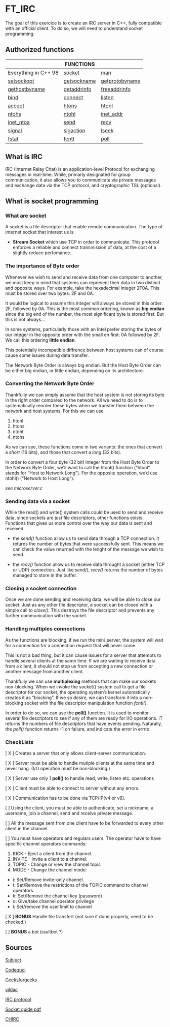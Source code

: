 # FT_IRC

The goal of this exercice is to create an IRC server in C++, fully compatible with an official client. To do so, we will need to understand socket programming.

## Authorized functions
| | FUNCTIONS | |
| --- | --- | --- |
| Everything in C++ 98 | [socket](http://manpagesfr.free.fr/man/man2/socket.2.html) | [man](http://manpagesfr.free.fr/man/man2/close.2.html) |
| [setsockopt](https://linux.die.net/man/2/setsockopt) | [getsockname](http://manpagesfr.free.fr/man/man2/getsockopt.2.html) | [getprotobyname](https://linux.die.net/man/3/getprotobyname) |
| [gethostbyname](https://man7.org/linux/man-pages/man3/gethostbyname.3.html) | [getaddrinfo](http://manpagesfr.free.fr/man/man3/getaddrinfo.3.html) | [freeaddrinfo](https://man7.org/linux/man-pages/man3/freeaddrinfo.3p.html) |
| [bind](http://manpagesfr.free.fr/man/man2/bind.2.html) | [connect](http://manpagesfr.free.fr/man/man2/connect.2.html) | [listen](http://manpagesfr.free.fr/man/man2/listen.2.html) |
| [accept](http://manpagesfr.free.fr/man/man2/accept.2.html) | [htons](https://linux.die.net/man/3/htons) | [htonl](https://linux.die.net/man/3/htonl) |
| [ntohs](https://fr.manpages.org/ntohs/3) | [ntohl](https://linux.die.net/man/3/ntohl) | [inet_addr](https://linux.die.net/man/3/inet_addr) |
| [inet_ntoa](https://linux.die.net/man/3/inet_ntoa) | [send](manpagesfr.free.fr/man/man2/send.2.html) | [recv](http://manpagesfr.free.fr/man/man2/recv.2.html) |
| [signal](http://manpagesfr.free.fr/man/man2/signal.2.html) | [sigaction](manpagesfr.free.fr/man/man2/sigaction.2.html) | [lseek](http://manpagesfr.free.fr/man/man2/lseek.2.html) |
| [fstat](https://linux.die.net/man/2/fstat) | [fcntl](http://manpagesfr.free.fr/man/man2/fcntl.2.html) | [poll](http://manpagesfr.free.fr/man/man2/poll.2.html) |

## What is IRC

IRC (Internet Relay Chat) is  an application-level Protocol for exchanging messages in real-time. While, primarly designated for group communication, it also allows you to communicate via private messages and exchange data via the TCP protocol, and cryptographic TSL (optional).

## What is socket programming

### What are socket

A socket is a file descriptor that enable remote communication. The type of Internet socket that interest us is

- **Stream Socket** which use TCP in order to communicate. This protocol enforces a reliable and connect transmission of data, at the cost of a slightly reduce perfomance.

### The importance of Byte order

Whenever we wish to send and receive data from one computer to another, we must keep in mind that systems can represent their data in two distinct and opposite ways.
For example, take the hexadecimal integer 2F0A. This must be stored over two bytes: 2F and 0A.

It would be logical to assume this integer will always be stored in this order: 2F, followed by 0A. This is the most common ordering, known as **big endian** since the big end of the number, the most significant byte is stored first. But this is not always...

In some systems, particularly those with an Intel prefer storing the bytes of our integer in the opposite order with the small en first: 0A followed by 2F. We call this ordering **little endian**.

This potentially incompatible diffrence between host systems can of course cause some issues during data transfer.

The Network Byte Order is always big endian. But the Host Byte Order can be either big endian, or little endian, depending on its architecture.

### Converting the Network Byte Order

Thankfully we can simply assume that the host system is not storing its byte in the right order compared to the network. All we need to do is to systematically reorder these bytes when we transfer them between the network and host systems. For this we can use

1. htonl
2. htons
3. ntohl
4. ntohs

As we can see, these functions come in two variants: the ones that convert a _short_ (16 bits), and those that convert a _long_ (32 bits).

In order to convert a four byte (32 bit) integer from the Host Byte Order to the Network Byte Order, we’ll want to call the htonl() function (“htonl” stands for “Host to Network Long”). For the opposite operation, we’d use ntohl() (“Network to Host Long”).

_see microserver.c_

### Sending data via a socket

While the read() and write() system calls could be used to send and receive data, since sockets are just file descriptors, other functions exists. Functions that gives us more control over the way our data is sent and received.

- the _send()_ function allow us to send data through a TCP connection. It returns the number of bytes that were successfully sent. This means we can check the value returned with the lenght of the message we wish to send.

- the _recv()_ function allow us to receive data throught a socket (either TCP or UDP) connection. Just like _send()_, _recv()_ returns the number of bytes managed to store in the buffer. 

### Closing a socket connection

Once we are done sending and receiving data, we will be able to close our socket. Just as any other file descriptor, a socket can be closed with a simple call to _close()_. This destroys the file descriptor and prevents any further communication with the socket.

### Handling multiples connections

As the functions are blocking, if we run the mini_server, the system will wait for a connection for a connection request that will never come.

This is not a bad thing, but it can cause issues for a server that attempts to handle several clients at the same time. If we are waiting to receive data from a client, it should not stop us from accepting a new connection or another message from another client.

Thankfully we can use **multiplexing** methods that can make our sockets non-blocking. When we invoke the socket() system call to get a file descriptor for our socket, the operating system’s kernel automatically creates it as “blocking”. If we so desire, we can transform it into a non-blocking socket with the file descriptor manipulation function _fcntl()_.

In order to do so, we can use the **poll()** function. It is used to monitor several file descriptors to see if any of them are ready for I/O operations. IT returns the numbers of file descriptors that have events pending. Naturally, the _poll()_ function returns -1 on failure, and indicate the error in errno.

### CheckLists

[ X ] Creates a server that only allows client-server communication.

[ X ] Server must be able to handle mutiple clients at the same time and never hang. (I/O operation must be non-blocking.)

[ X ] Server use only 1 **poll()** to handle read, write, listen etc. operations

[ X ] Client must be able to connect to server without any errors.

[ X ] Communication has to be done via TCP/IP(v4 or v6).

[ ] Using the client, you must be able to authenticate, set a nickname, a username, join a channel, send and receive private message.

[ ] All the message sent from one client have to be forwarded to every other client in the channel.

[ ] You must have operators and regulars users. The operator have to have specific channel operators commands:

1. KICK - Eject a client from the channel.
2. INVITE - Invite a client to a channel.
3. TOPIC - Change or view the channel topic
4. MODE - Change the channel mode:

- i: Set/Remove invite-only channel.
- t: Set/Remove the restrictions of the TOPIC command to channel operators.
- k: Set/Remove the channel key (password)
- o: Give/take channel operator privilege
- l: Set/remove the user limit to channel

[ X ] **BONUS** Handle file transfert (not sure if done properly, need to be checked.)

[ ] **BONUS** a bot (raultbot ?)

## Sources

[Subject](https://cdn.intra.42.fr/pdf/pdf/120067/en.subject.pdf)

[Codequoi](https://www.codequoi.com/en/sockets-and-network-programming-in-c/)

[Geeksforgeeks](https://www.geeksforgeeks.org/socket-programming-in-cc-handling-multiple-clients-on-server-without-multi-threading/)

[vildac](http://vidalc.chez.com/lf/socket.html)

[IRC protocol](https://modern.ircdocs.horse/)

[Socket guide pdf](https://beej.us/guide/bgnet/pdf/bgnet_a4_c_1.pdf)

[CHIRC](http://chi.cs.uchicago.edu/chirc/irc.html)